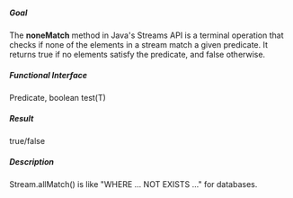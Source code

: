 ##### Goal

The **noneMatch** method in Java's Streams API is a terminal operation that checks if none of the elements in a stream match a given predicate. It returns true if no elements satisfy the predicate, and false otherwise.

##### Functional Interface

Predicate, boolean test(T)

##### Result

true/false

##### Description

Stream.allMatch() is like "WHERE ... NOT EXISTS ..." for databases.